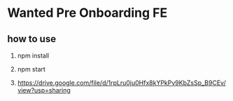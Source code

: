 # Wanted Pre Onboarding FE

## how to use

1. npm install

2. npm start

3. https://drive.google.com/file/d/1rpLru0ju0Hfx8kYPkPv9KbZsSp_B9CEv/view?usp=sharing
